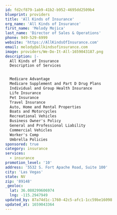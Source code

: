 ```yaml
---
id: fd2cf879-1ab9-41b2-b952-4695dd2509b4
blueprint: providers
title: 'All Kinds of Insurance'
org_name: 'All Kinds of Insurance'
first_name: 'Melody Mojica'
last_name: 'Director of Sales & Operations'
phone: 949-529-6999
website: 'https://AllKindsOfInsurance.com'
email: melody@allkindsofinsurance.com
image: providers/We-Do-It-All-1659043187.png
description: |-
  All Kinds of Insurance
  Description of Services


  Medicare Advantage 
  Medicare Supplement and Part D Drug Plans
  Individual and Group Health Insurance
  Life Insurance
  Pet Insurance 
  Travel Insurance
  Auto, Home and Rental Properties
  Boats and Motorcycles
  Recreational Vehicles
  Business Owner's Policy 
  General and Professional Liability
  Commercial Vehicles
  Worker's Comp 
  Umbrella Policies
sponsored: true
category: insurance
services:
  - insurance
promotion_level: '10'
address: '5532 S. Fort Apache Road, Suite 100'
city: 'Las Vegas'
state: NV
zip: '89148'
_geoloc:
  lat: 36.088299606974
  lng: -115.2947949
updated_by: 87a74d1c-1760-42c5-afc1-1cc59be16098
updated_at: 1659043364
---
```

